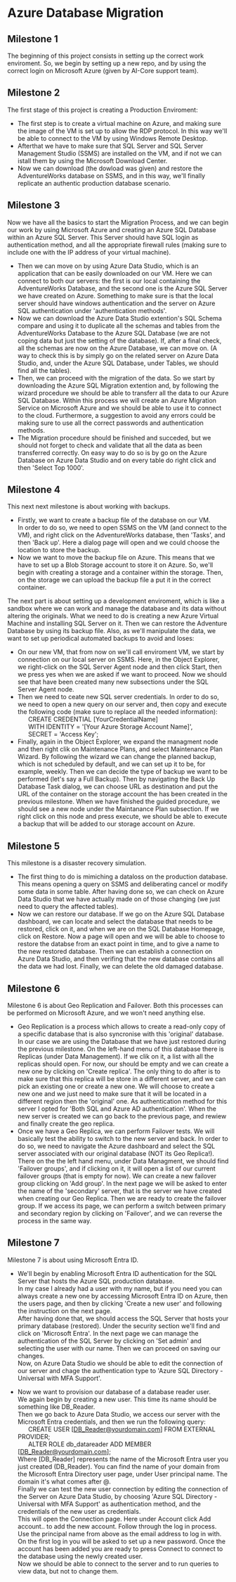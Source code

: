# Azure Database Migration

## Milestone 1
The beginning of this project consists in setting up the correct work enviroment. 
So, we begin by setting up a new repo, and by using the correct login on Microsoft Azure (given by AI-Core support team).

## Milestone 2
The first stage of this project is creating a Production Enviroment: 
- The first step is to create a virtual machine on Azure, and making sure the image of the VM is set up to allow the RDP protocol. In this way we'll be able to connect to the VM by using Windows Remote Desktop.
- Afterthat we have to make sure that SQL Server and SQL Server Management Studio (SSMS) are installed on the VM, and if not we can istall them by using the Microsoft Download Center.
- Now we can download (the dowload was given) and restore the AdventureWorks database on SSMS, and in this way, we'll finally replicate an authentic production database scenario.

## Milestone 3
Now we have all the basics to start the Migration Process, and we can begin our work by using Microsoft Azure and creating an Azure SQL Database within an Azure SQL Server. This Server should have SQL login as authentication method, and all the appropriate firewall rules (making sure to include one with the IP address of your virtual machine).
- Then we can move on by using Azure Data Studio, which is an application that can be easily downloaded on our VM. Here we can connect to both our servers: the first is our local containing the AdventureWorks Database, and the second one is the Azure SQL Server we have created on Azure. Something to make sure is that the local server should have windows authentication and the server on Azure SQL authentication under 'authentication methods'.
- Now we can download the Azure Data Studio extention's SQL Schema compare and using it to duplicate all the schemas and tables from the AdventureWorks Database to the Azure SQL Database (we are not coping data but just the setting of the database). If, after a final check, all the schemas are now on the Azure Database, we can move on. (A way to check this is by simply go on the related server on Azure Data Studio, and, under the Azure SQL Database, under Tables, we should find all the tables).
- Then, we can proceed with the migration of the data. So we start by downloading the Azure SQL Migration extention and, by following the wizard procedure we should be able to transferr all the data to our Azure SQL Database. Within this process we will create an Azure Migration Service on Microsoft Azure and we should be able to use it to connect to the cloud. Furthermore, a suggestion to avoid any errors could be making sure to use all the correct passwords and authentication methods.
- The Migration procedure should be finished and succeded, but we should not forget to check and validate that all the data as been transferred correctly. On easy way to do so is by go on the Azure Database on Azure Data Studio and on every table do right click and then 'Select Top 1000'.

## Milestone 4
This next next milestone is about working with backups.
- Firstly, we want to create a backup file of the database on our VM. 
\
In order to do so, we need to open SSMS on the VM (and connect to the VM), and right click on the AdventureWorks database, then 'Tasks', and then 'Back up'. Here a dialog page will open and we could choose the location to store the backup.
- Now we want to move the backup file on Azure. This means that we have to set up a Blob Storage account to store it on Azure. So, we'll begin with creating a storage and a container within the storage. Then, on the storage we can upload the backup file a put it in the correct container.

The next part is about setting up a development enviroment, which is like a sandbox where we can work and manage the database and its data without altering the originals.
What we need to do is creating a new Azure Virtual Machine and installing SQL Server on it. Then we can restore the Adventure Database by using its backup file. Also, as we'll manipulate the data, we want to set up periodical automated backups to avoid and loses:
- On our new VM, that from now on we'll call enviroment VM, we start by connection on our local server on SSMS. Here, in the Object Explorer, we right-click on the SQL Server Agent node and then click Start, then we press yes when we are asked if we want to proceed. Now we should see that have been created many new subsections under the SQL Server Agent node.
- Then we need to ceate new SQL server credentials. In order to do so, we need to open a new query on our server and, then copy and execute the following code (make sure to replace all the needed information):
\
&nbsp;&nbsp;&nbsp;&nbsp;&nbsp;&nbsp;CREATE CREDENTIAL [YourCredentialName]
\
&nbsp;&nbsp;&nbsp;&nbsp;&nbsp;&nbsp;WITH IDENTITY = '[Your Azure Storage Account Name]',
\
&nbsp;&nbsp;&nbsp;&nbsp;&nbsp;&nbsp;SECRET = 'Access Key';
- Finally, again in the Object Explorer, we expand the managment node and then right clik on Maintenance Plans, and select Maintenance Plan Wizard. By following the wizard we can change the planned backup, which is not scheduled by default, and we can set up it to be, for example, weekly. Then we can decide the type of backup we want to be performed (let's say a Full Backup). Then by navigating the Back Up Database Task dialog, we can choose URL as destination and put the URL of the container on the storage account the has been created in the previous milestone. When we have finished the guided procedure, we should see a new node under the Maintanance Plan subsection. If we right click on this node and press execute, we should be able to execute a backup that will be added to our storage account on Azure.

## Milestone 5
This milestone is a disaster recovery simulation.

- The first thing to do is mimiching a dataloss on the production database. This means opening a query on SSMS and deliberating cancel or modify some data in some table. 
After having done so, we can check on Azure Data Studio that we have actually made on of those changing (we just need to query the affected tables).
- Now we can restore our database. If we go on the Azure SQL Database dashboard, we can locate and select the database that needs to be restored, click on it, and when we are on the SQL Database Homepage, click on Restore. Now a page will open and we will be able to choose to restore the databse from an exact point in time, and to give a name to the new restored database. Then we can establish a connection on Azure Data Studio, and then verifing that the new database contains all the data we had lost. 
Finally, we can delete the old damaged database.

## Milestone 6 
Milestone 6 is about Geo Replication and Failover. Both this processes can be performed on Microsoft Azure, and we won't need anything else.
- Geo Replication is a process which allows to create a read-only copy of a specific database that is also syncronise with this 'original' database. In our case we are using the Database that we have just restored during the previous milestone. On the left-hand menu of this database there is Replicas (under Data Management). If we clik on it, a list with all the replicas should open. For now, our should be empty and we can create a new one by clicking on 'Create replica'. The only thing to do after is to make sure that this replica will be store in a different server, and we can pick an existing one or create a new one. We will choose to create a new one and we just need to make sure that it will be located in a different region then the 'original' one. As authentication method for this server I opted for 'Both SQL and Azure AD authentication'. When the new server is created we can go back to the previous page, and rewiew and finally create the geo replica.
- Once we have a Geo Replica, we can perform Failover tests. We will basically test the ability to switch to the new server and back. In order to do so, we need to navigate the Azure dashboard and select the SQL server associated with our original database (NOT its Geo Replica!). There on the the left hand menu, under Data Managment, we should find 'Failover groups', and if clicking on it, it will open a list of our current failover groups (that is empty for now). We can create a new failover group clicking on 'Add group'. In the next page we will be asked to enter the name of the 'secondary' server, that is the server we have created when creating our Geo Replica. Then we are ready to create the failover group. If we access its page, we can perform a switch between primary and secondary region by clicking on 'Failover', and we can reverse the process in the same way.

## Milestone 7
Milestone 7 is about using Microsoft Entra ID. 
- We'll begin by enabling Microsoft Entra ID authentication for the SQL Server that hosts the Azure SQL production database. 
\
In my case I already had a user with my name, but if you need you can always create a new one by accessing Microsoft Entra ID on Azure, then the users page, and then by clicking 'Create a new user' and following the instruction on the next page.
\
After having done that, we should access the SQL Server that hosts your primary database (restored). Under the security section we'll find and click on 'Microsoft Entra'. In the next page we can manage the authentication of the SQL Server by clicking on 'Set admin' and selecting the user with our name. Then we can proceed on saving our changes.
\
Now, on Azure Data Studio we should be able to edit the connection of our server and chage the authentication type to 'Azure SQL Directory - Universal with MFA Support'. 

- Now we want to provision our database of a database reader user.
\
We again begin by creating a new user. This time its name should be something like DB_Reader.
\
Then we go back to Azure Data Studio, we access our server with the Microsoft Entra credentials, and then we run the following query:
\
&nbsp;&nbsp;&nbsp;&nbsp;&nbsp;&nbsp;CREATE USER [DB_Reader@yourdomain.com] FROM EXTERNAL PROVIDER;
\
&nbsp;&nbsp;&nbsp;&nbsp;&nbsp;&nbsp;ALTER ROLE db_datareader ADD MEMBER [DB_Reader@yourdomain.com];
\
Where [DB_Reader] represents the name of the Microsoft Entra user you just created (DB_Reader). You can find the name of your domain from the Microsoft Entra Directory user page, under User principal name. The domain it's what comes after @.
\
Finally we can test the new user connection by editing the connection of the Server on Azure Data Studio, by choosing 'Azure SQL Directory - Universal with MFA Support' as authentication method, and the credentials of the new user as credentials. 
\
This will open the Connection page. Here under Account click Add account.. to add the new account. Follow through the log in process. Use the principal name from above as the email address to log in with.
\
On the first log in you will be asked to set up a new password. Once the account has been added you are ready to press Connect to connect to the database using the newly created user.
\
Now we should be able to connect to the server and to run queries to view data, but not to change them.